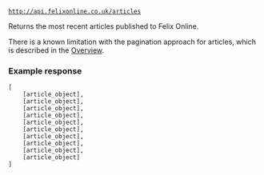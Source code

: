 <code>http://api.felixonline.co.uk/articles</code>

Returns the most recent articles published to Felix Online.

There is a known limitation with the pagination approach for articles, which is described in the [Overview](#overview).

### Example response
    [
        [article_object],
        [article_object],
        [article_object],
        [article_object],
        [article_object],
        [article_object],
        [article_object],
        [article_object],
        [article_object],
        [article_object]
    ]
